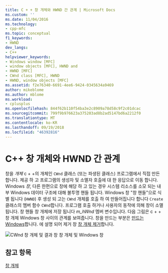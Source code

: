 ```yaml
---
title: C + + 창 개체와 HWND 간 관계 | Microsoft Docs
ms.custom: ''
ms.date: 11/04/2016
ms.technology:
- cpp-mfc
ms.topic: conceptual
f1_keywords:
- HWND
dev_langs:
- C++
helpviewer_keywords:
- Windows window [MFC]
- window objects [MFC], HWND and
- HWND [MFC]
- CWnd class [MFC], HWND
- HWND, window objects [MFC]
ms.assetid: f2e76340-6691-4ee6-9424-0345634a9469
author: mikeblome
ms.author: mblome
ms.workload:
- cplusplus
ms.openlocfilehash: 844f62b110f54ba3e2c8909a78d58c9f2c01dcac
ms.sourcegitcommit: 799f9b976623a375203ad8b2ad5147bd6a2212f0
ms.translationtype: MT
ms.contentlocale: ko-KR
ms.lasthandoff: 09/19/2018
ms.locfileid: "46392816"
---
```

# <a name="relationship-between-a-c-window-object-and-an-hwnd"></a>C++ 창 개체와 HWND 간 관계

창을 *개체* c + +의 개체인 `CWnd` 클래스 (또는 파생된 클래스) 프로그램에서 직접 만든 합니다. 제공 하 고 프로그램의 생성자 및 소멸자 호출에 대 한 응답으로 이동 합니다. Windows *창*, 다른 한편으로 창에 해당 하 고 있는 경우 시스템 리소스를 소모 되는 내부 Windows 데이터 구조에 대해 불투명 핸들 됩니다. Windows 창 "창 핸들"으로 식별 됩니다 (`HWND`) 후 생성 되 고는 `CWnd` 개체를 호출 하 여 만들어집니다 합니다 `Create` 클래스의 멤버 함수 `CWnd`합니다. 프로그램 호출 하거나 사용자의 동작에 의해 창이 소멸 됩니다. 창 핸들 창 개체에 저장 됩니다 *m_hWnd* 멤버 변수입니다. 다음 그림은 c + + 창 개체 Windows 창 사이의 관계를 보여줍니다. 창을 만드는 부분은 [만드는 Windows](../mfc/creating-windows.md)합니다. 에 설명 되어 제거 창 [창 개체 제거](../mfc/destroying-window-objects.md)합니다.

![CWnd 창 개체 및 결과 창](../mfc/media/vc37fj1.gif "vc37fj1") 창 개체 및 Windows 창

## <a name="see-also"></a>참고 항목

[창 개체](../mfc/window-objects.md)

